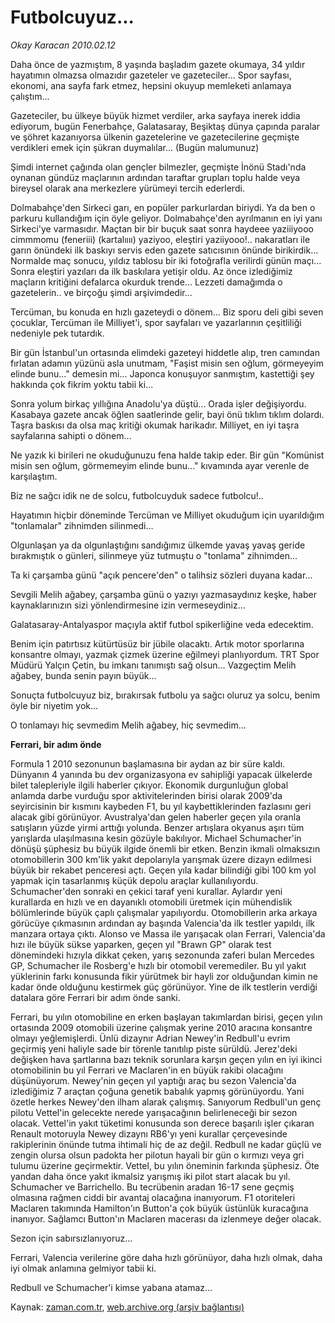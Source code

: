 # Futbolcuyuz...

*Okay Karacan 2010.02.12*

<tr><td class="metin" colspan="2" style="padding-top: 20px; padding-left: 5px; ">Daha önce de yazmıştım, 8 yaşında başladım gazete okumaya, 34 yıldır hayatımın olmazsa olmazıdır gazeteler ve gazeteciler... Spor sayfası, ekonomi, ana sayfa fark etmez, hepsini okuyup memleketi anlamaya çalıştım...</td></tr><tr><td class="metin" colspan="2" style="padding-top: 20px; padding-left: 5px; "><p>Gazeteciler, bu ülkeye büyük hizmet verdiler, arka sayfaya inerek iddia ediyorum, bugün Fenerbahçe, Galatasaray, Beşiktaş dünya çapında paralar ve şöhret kazanıyorsa ülkenin gazetelerine ve gazetecilerine geçmişte verdikleri emek için şükran duymalılar... (Bugün malumunuz)
<p>Şimdi internet çağında olan gençler bilmezler, geçmişte İnönü Stadı'nda oynanan gündüz maçlarının ardından taraftar grupları toplu halde veya bireysel olarak ana merkezlere yürümeyi tercih ederlerdi.
<p>Dolmabahçe'den Sirkeci garı, en popüler parkurlardan biriydi. Ya da ben o parkuru kullandığım için öyle geliyor. Dolmabahçe'den ayrılmanın en iyi yanı Sirkeci'ye varmasıdır. Maçtan bir bir buçuk saat sonra haydeee yaziiiyooo cimmmomu (feneriii) (kartalıııı) yaziyoo, eleştiri yaziiyooo!.. nakaratları ile garın önündeki ilk baskıyı servis eden gazete satıcısının önünde birikirdik... Normalde maç sonucu, yıldız tablosu bir iki fotoğrafla verilirdi günün maçı... Sonra eleştiri yazıları da ilk baskılara yetişir oldu. Az önce izlediğimiz maçların kritiğini defalarca okurduk trende... Lezzeti damağımda o gazetelerin.. ve birçoğu şimdi arşivimdedir...
<p>Tercüman, bu konuda en hızlı gazeteydi o dönem... Biz sporu deli gibi seven çocuklar, Tercüman ile Milliyet'i, spor sayfaları ve yazarlarının çeşitliliği nedeniyle pek tutardık.
<p>Bir gün İstanbul'un ortasında elimdeki gazeteyi hiddetle alıp, tren camından fırlatan adamın yüzünü asla unutmam, "Faşist misin sen oğlum, görmeyeyim elinde bunu..." demesin mi... Japonca konuşuyor sanmıştım, kastettiği şey hakkında çok fikrim yoktu tabii ki...
<p>Sonra yolum birkaç yıllığına Anadolu'ya düştü... Orada işler değişiyordu. Kasabaya gazete ancak öğlen saatlerinde gelir, bayi önü tıklım tıklım dolardı. Taşra baskısı da olsa maç kritiği okumak harikadır. Milliyet, en iyi taşra sayfalarına sahipti o dönem...
<p>Ne yazık ki birileri ne okuduğunuzu fena halde takip eder. Bir gün "Komünist misin sen oğlum, görmemeyim elinde bunu..." kıvamında ayar verenle de karşılaştım.
<p>Biz ne sağcı idik ne de solcu, futbolcuyduk sadece futbolcu!..
<p>Hayatımın hiçbir döneminde Tercüman ve Milliyet okuduğum için uyarıldığım "tonlamalar" zihnimden silinmedi...
<p>Olgunlaşan ya da olgunlaştığını sandığımız ülkemde yavaş yavaş geride bırakmıştık o günleri, silinmeye yüz tutmuştu o "tonlama" zihnimden...
<p>Ta ki çarşamba günü "açık pencere'den" o talihsiz sözleri duyana kadar...
<p>Sevgili Melih ağabey, çarşamba günü o yazıyı yazmasaydınız keşke, haber kaynaklarınızın sizi yönlendirmesine izin vermeseydiniz...
<p>Galatasaray-Antalyaspor maçıyla aktif futbol spikerliğine veda edecektim.
<p>Benim için patırtısız kütürtüsüz bir jübile olacaktı. Artık motor sporlarına konsantre olmayı, yazmak çizmek üzerine eğilmeyi planlıyordum. TRT Spor Müdürü Yalçın Çetin, bu imkanı tanımıştı sağ olsun... Vazgeçtim Melih ağabey, bunda senin payın büyük...
<p>Sonuçta futbolcuyuz biz, bırakırsak futbolu ya sağcı oluruz ya solcu, benim öyle bir niyetim yok...
<p>O tonlamayı hiç sevmedim Melih ağabey, hiç sevmedim...
<p><b>Ferrari, bir adım önde</b>
<p>Formula 1 2010 sezonunun başlamasına bir aydan az bir süre kaldı. Dünyanın 4 yanında bu dev organizasyona ev sahipliği yapacak ülkelerde bilet talepleriyle ilgili haberler çıkıyor. Ekonomik durgunluğun global anlamda darbe vurduğu spor aktivitelerinden birisi olarak 2009'da seyircisinin bir kısmını kaybeden F1, bu yıl kaybettiklerinden fazlasını geri alacak gibi görünüyor. Avustralya'dan gelen haberler geçen yıla oranla satışların yüzde yirmi arttığı yolunda. Benzer artışlara okyanus aşırı tüm yarışlarda ulaşılmasına kesin gözüyle bakılıyor. Michael Schumacher'in dönüşü şüphesiz bu büyük ilgide önemli bir etken. Benzin ikmali olmaksızın otomobillerin 300 km'lik yakıt depolarıyla yarışmak üzere dizayn edilmesi büyük bir rekabet penceresi açtı. Geçen yıla kadar bilindiği gibi 100 km yol yapmak için tasarlanmış küçük depolu araçlar kullanılıyordu. Schumacher'den sonraki en çekici taraf yeni kurallar. Aylardır yeni kurallarda en hızlı ve en dayanıklı otomobili üretmek için mühendislik bölümlerinde büyük çaplı çalışmalar yapılıyordu. Otomobillerin arka arkaya görücüye çıkmasının ardından ay başında Valencia'da ilk testler yapıldı, ilk manzara ortaya çıktı. Alonso ve Massa ile yarışacak olan Ferrari, Valencia'da hızı ile büyük sükse yaparken, geçen yıl "Brawn GP" olarak test dönemindeki hızıyla dikkat çeken, yarış sezonunda zaferi bulan Mercedes GP, Schumacher ile Rosberg'e hızlı bir otomobil veremediler. Bu yıl yakıt yüklerinin farkı konusunda fikir yürütmek bir hayli zor olduğundan kimin ne kadar önde olduğunu kestirmek güç görünüyor. Yine de ilk testlerin verdiği datalara göre Ferrari bir adım önde sanki.
<p>Ferrari, bu yılın otomobiline en erken başlayan takımlardan birisi, geçen yılın ortasında 2009 otomobili üzerine çalışmak yerine 2010 aracına konsantre olmayı yeğlemişlerdi. Ünlü dizaynır Adrian Newey'in Redbull'u evrim geçirmiş yeni haliyle sade bir törenle tanıtılıp piste sürüldü. Jerez'deki değişken hava şartlarına bazı teknik sorunlara karşın geçen yılın en iyi ikinci otomobilinin bu yıl Ferrari ve Maclaren'in en büyük rakibi olacağını düşünüyorum. Newey'nin geçen yıl yaptığı araç bu sezon Valencia'da izlediğimiz 7 araçtan çoğuna genetik babalık yapmış görünüyordu. Yani özetle herkes Newey'den ilham alarak çalışmış. Sanıyorum Redbull'un genç pilotu Vettel'in gelecekte nerede yarışacağının belirleneceği bir sezon olacak. Vettel'in yakıt tüketimi konusunda son derece başarılı işler çıkaran Renault motoruyla Newey dizaynı RB6'yı yeni kurallar çerçevesinde rakiplerinin önünde tutma ihtimali hiç de az değil. Redbull ne kadar güçlü ve zengin olursa olsun padokta her pilotun hayali bir gün o kırmızı veya gri tulumu üzerine geçirmektir. Vettel, bu yılın öneminin farkında şüphesiz. Öte yandan daha önce yakıt ikmalsiz yarışmış iki pilot start alacak bu yıl. Schumacher ve Barrichello. Bu tecrübenin aradan 16-17 sene geçmiş olmasına rağmen ciddi bir avantaj olacağına inanıyorum. F1 otoriteleri Maclaren takımında Hamilton'ın Button'a çok büyük üstünlük kuracağına inanıyor. Sağlamcı Button'ın Maclaren macerası da izlenmeye değer olacak.
<p>Sezon için sabırsızlanıyoruz...
<p>Ferrari, Valencia verilerine göre daha hızlı görünüyor, daha hızlı olmak, daha iyi olmak anlamına gelmiyor tabii ki.
<p>Redbull ve Schumacher'i kimse yabana atamaz...<br/></p></p></p></p></p></p></p></p></p></p></p></p></p></p></p></p></p></p></p></p></p></p></td></tr>

Kaynak: [zaman.com.tr](http://zaman.com.tr/yazar.do?yazino=950720), [web.archive.org (arşiv bağlantısı)](http://web.archive.org/web/20100213200812/http://www.zaman.com.tr:80/yazar.do?yazino=950720)
